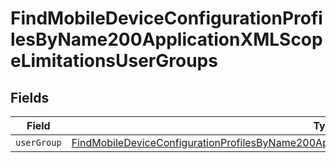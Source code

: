 # FindMobileDeviceConfigurationProfilesByName200ApplicationXMLScopeLimitationsUserGroups


## Fields

| Field                                                                                                                                                                                                                         | Type                                                                                                                                                                                                                          | Required                                                                                                                                                                                                                      | Description                                                                                                                                                                                                                   |
| ----------------------------------------------------------------------------------------------------------------------------------------------------------------------------------------------------------------------------- | ----------------------------------------------------------------------------------------------------------------------------------------------------------------------------------------------------------------------------- | ----------------------------------------------------------------------------------------------------------------------------------------------------------------------------------------------------------------------------- | ----------------------------------------------------------------------------------------------------------------------------------------------------------------------------------------------------------------------------- |
| `userGroup`                                                                                                                                                                                                                   | [FindMobileDeviceConfigurationProfilesByName200ApplicationXMLScopeLimitationsUserGroupsUserGroup](../../models/operations/findmobiledeviceconfigurationprofilesbyname200applicationxmlscopelimitationsusergroupsusergroup.md) | :heavy_minus_sign:                                                                                                                                                                                                            | N/A                                                                                                                                                                                                                           |